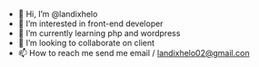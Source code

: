 - 👋 Hi, I’m @landixhelo
- 👀 I’m interested in front-end developer
- 🌱 I’m currently learning php and wordpress
- 💞️ I’m looking to collaborate on client
- 📫 How to reach me send me email / landixhelo02@gmail.con

<!---
landixhelo/landixhelo is a ✨ special ✨ repository because its `README.md` (this file) appears on your GitHub profile.
You can click the Preview link to take a look at your changes.
--->
